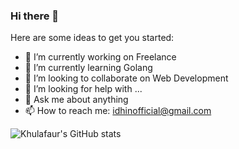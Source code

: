 ### Hi there 👋


<!-- **idhin/idhin** is a ✨ _special_ ✨ repository because its `README.md` (this file) appears on your GitHub profile. -->

Here are some ideas to get you started:

- 🔭 I’m currently working on Freelance
- 🌱 I’m currently learning Golang
- 👯 I’m looking to collaborate on Web Development
- 🤔 I’m looking for help with ...
- 💬 Ask me about anything
- 📫 How to reach me: idhinofficial@gmail.com


![Khulafaur's GitHub stats](https://github-readme-stats.vercel.app/api?username=idhin&show_icons=true&theme=radical)


      



